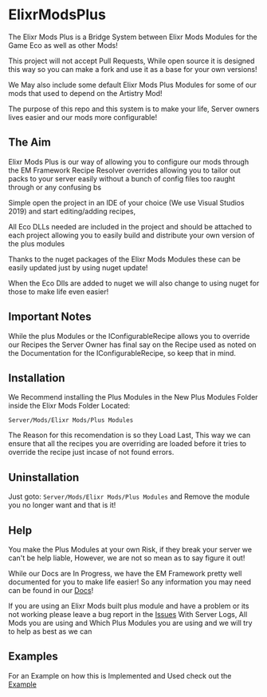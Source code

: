 # ElixrModsPlus
The Elixr Mods Plus is a Bridge System between Elixr Mods Modules for the Game Eco as well as other Mods!

This project will not accept Pull Requests, While open source it is designed this way so you can make a fork and use it as a base for your own versions!

We May also include some default Elixr Mods Plus Modules for some of our mods that used to depend on the Artistry Mod!

The purpose of this repo and this system is to make your life, Server owners lives easier and our mods more configurable! 

## The Aim

Elixr Mods Plus is our way of allowing you to configure our mods through the EM Framework Recipe Resolver overrides allowing you to tailor out packs to your server easily without a bunch of config files too raught through or any confusing bs

Simple open the project in an IDE of your choice (We use Visual Studios 2019) and start editing/adding recipes, 

All Eco DLLs needed are included in the project and should be attached to each project allowing you to easily build and distribute your own version of the plus modules

Thanks to the nuget packages of the Elixr Mods Modules these can be easily updated just by using nuget update! 

When the Eco Dlls are added to nuget we will also change to using nuget for those to make life even easier!

## Important Notes

While the plus Modules or the IConfigurableRecipe allows you to override our Recipes the Server Owner has final say on the Recipe used as noted on the Documentation for the IConfigurableRecipe, so keep that in mind.

## Installation 

We Recommend installing the Plus Modules in the New Plus Modules Folder inside the Elixr Mods Folder Located: 

`Server/Mods/Elixr Mods/Plus Modules`

The Reason for this recomendation is so they Load Last, This way we can ensure that all the recipes you are overriding are loaded before it tries to override the recipe just incase of not found errors. 

## Uninstallation

Just goto: `Server/Mods/Elixr Mods/Plus Modules` and Remove the module you no longer want and that is it!

## Help

You make the Plus Modules at your own Risk, if they break your server we can't be help liable, However, we are not so mean as to say figure it out! 

While our Docs are In Progress, we have the EM Framework pretty well documented for you to make life easier! So any information you may need can be found in our [Docs]()!

If you are using an Elixr Mods built plus module and have a problem or its not working please leave a bug report in the [Issues](https://github.com/TheKye/ElixrModsPlus/issues) With Server Logs, All Mods you are using and Which Plus Modules you are using and we will try to help as best as we can

## Examples

For an Example on how this is Implemented and Used check out the [Example](https://github.com/TheKye/ElixrModsPlus/blob/Master/Examples/Info.MD)

